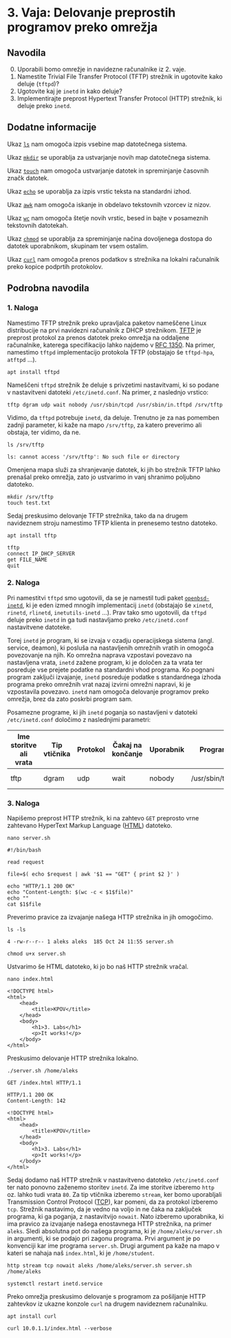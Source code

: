# 3. Vaja: Delovanje preprostih programov preko omrežja

## Navodila

0. Uporabili bomo omrežje in navidezne računalnike iz 2. vaje. 
1. Namestite Trivial File Transfer Protocol (TFTP) strežnik in ugotovite kako deluje (`tftpd`)?
2. Ugotovite kaj je `inetd` in kako deluje?
3. Implementirajte preprost Hypertext Transfer Protocol (HTTP) strežnik, ki deluje preko `inetd`.

## Dodatne informacije

Ukaz [`ls`](https://linux.die.net/man/1/ls) nam omogoča izpis vsebine map datotečnega sistema.

Ukaz [`mkdir`](https://linux.die.net/man/1/mkdir) se uporablja za ustvarjanje novih map datotečnega sistema.

Ukaz [`touch`](https://linux.die.net/man/1/touch) nam omogoča ustvarjanje datotek in spreminjanje časovnih značk datotek.

Ukaz [`echo`](https://linux.die.net/man/1/echo) se uporablja za izpis vrstic teksta na standardni izhod.

Ukaz [`awk`](https://linux.die.net/man/1/awk) nam omogoča iskanje in obdelavo tekstovnih vzorcev iz nizov.

Ukaz [`wc`](https://linux.die.net/man/1/wc) nam omogoča štetje novih vrstic, besed in bajte v posameznih tekstovnih datotekah.

Ukaz [`chmod`](https://linux.die.net/man/1/chmod) se uporablja za spreminjanje načina dovoljenega dostopa do datotek uporabnikom, skupinam ter vsem ostalim.

Ukaz [`curl`](https://linux.die.net/man/1/curl) nam omogoča prenos podatkov s strežnika na lokalni računalnik preko kopice podprtih protokolov.

## Podrobna navodila

### 1. Naloga

Namestimo TFTP strežnik preko upravljalca paketov nameščene Linux distribucije na prvi navidezni računalnik z DHCP strežnikom. [TFTP](https://en.wikipedia.org/wiki/Trivial_File_Transfer_Protocol) je preprost protokol za prenos datotek preko omrežja na oddaljene računalnike, katerega specifikacijo lahko najdemo v [RFC 1350](https://www.rfc-editor.org/rfc/rfc1350). Na primer, namestimo `tftpd` implementacijo protokola TFTP (obstajajo še `tftpd-hpa`, `atftpd` ...).

    apt install tftpd

Nameščeni `tftpd` strežnik že deluje s privzetimi nastavitvami, ki so podane v nastavitveni datoteki `/etc/inetd.conf`. Na primer, z naslednjo vrstico:

    tftp dgram udp wait nobody /usr/sbin/tcpd /usr/sbin/in.tftpd /srv/tftp

Vidimo, da `tftpd` potrebuje `inetd`, da deluje. Trenutno je za nas pomemben zadnji parameter, ki kaže na mapo `/srv/tftp`, za katero preverimo ali obstaja, ter vidimo, da ne.

    ls /srv/tftp
    
    ls: cannot access '/srv/tftp': No such file or directory

Omenjena mapa služi za shranjevanje datotek, ki jih bo strežnik TFTP lahko prenašal preko omrežja, zato jo ustvarimo in vanj shranimo poljubno datoteko.

    mkdir /srv/tftp
    touch test.txt

Sedaj preskusimo delovanje TFTP strežnika, tako da na drugem navideznem stroju namestimo TFTP klienta in prenesemo testno datoteko.

    apt install tftp

    tftp
    connect IP_DHCP_SERVER
    get FILE_NAME
    quit

### 2. Naloga

Pri namestitvi `tftpd` smo ugotovili, da se je namestil tudi paket [`openbsd-inetd`](https://man.openbsd.org/inetd), ki je eden izmed mnogih implementacij `inetd` (obstajajo še `xinetd`, `rinetd`, `rlinetd`, `inetutils-inetd` ...).  Prav tako smo ugotovili, da `tftpd` deluje preko `inetd` in ga tudi nastavljamo preko `/etc/inetd.conf` nastavitvene datoteke.

Torej `inetd` je program, ki se izvaja v ozadju operacijskega sistema (angl. service, deamon), ki posluša na nastavljenih omrežnih vratih in omogoča povezovanje na njih. Ko omrežna naprava vzpostavi povezavo na nastavljena vrata, `inetd` zažene program, ki je določen za ta vrata ter posreduje vse prejete podatke na standardni vhod programa. Ko pognani program zaključi izvajanje, `inetd` posreduje podatke s standardnega izhoda programa preko omrežnih vrat nazaj izvirni omrežni napravi, ki je vzpostavila povezavo. `inetd` nam omogoča delovanje programov preko omrežja, brez da zato poskrbi program sam.

Posamezne programe, ki jih `inetd` poganja so nastavljeni v datoteki `/etc/inetd.conf` določimo z naslednjimi parametri:

| Ime storitve ali vrata | Tip vtičnika | Protokol | Čakaj na končanje | Uporabnik | Program        | Argumenti                    |
|------------------------|--------------|----------|-------------------|-----------|----------------|------------------------------|
| tftp                   | dgram        | udp      | wait              | nobody    | /usr/sbin/tcpd | /usr/sbin/in.tftpd /srv/tftp |

### 3. Naloga

Napišemo preprost HTTP strežnik, ki na zahtevo `GET` preprosto vrne zahtevano HyperText Markup Language ([HTML](https://en.wikipedia.org/wiki/HTML)) datoteko.

    nano server.sh

    #!/bin/bash

    read request

    file=$( echo $request | awk '$1 == "GET" { print $2 }' )

    echo "HTTP/1.1 200 OK"
    echo "Content-Length: $(wc -c < $1$file)"
    echo ""
    cat $1$file

Preverimo pravice za izvajanje našega HTTP strežnika in jih omogočimo.

    ls -ls

    4 -rw-r--r-- 1 aleks aleks  185 Oct 24 11:55 server.sh

    chmod u+x server.sh

Ustvarimo še HTML datoteko, ki jo bo naš HTTP strežnik vračal.

    nano index.html

    <!DOCTYPE html>
    <html>
        <head>
            <title>KPOV</title>
        </head>
        <body>
            <h1>3. Labs</h1>
            <p>It works!</p>
        </body>
    </html>

Preskusimo delovanje HTTP strežnika lokalno.

    ./server.sh /home/aleks

    GET /index.html HTTP/1.1

    HTTP/1.1 200 OK
    Content-Length: 142

    <!DOCTYPE html>
    <html>
        <head>
            <title>KPOV</title>
        </head>
        <body>
            <h1>3. Labs</h1>
            <p>It works!</p>
        </body>
    </html>

Sedaj dodamo naš HTTP strežnik v nastavitveno datoteko `/etc/inetd.conf` ter nato ponovno zaženemo storitev `inetd`. Za ime storitve izberemo `http` oz. lahko tudi vrata `80`. Za tip vtičnika izberemo `stream`, ker bomo uporabljali Transmission Control Protocol ([TCP](https://en.wikipedia.org/wiki/Transmission_Control_Protocol)), kar pomeni, da za protokol izberemo `tcp`. Strežnik nastavimo, da je vedno na voljo in ne čaka na zaključek programa, ki ga poganja, z nastavitvijo `nowait`. Nato izberemo uporabnika, ki ima pravico za izvajanje našega enostavnega HTTP strežnika, na primer `aleks`. Sledi absolutna pot do našega programa, ki je `/home/aleks/server.sh` in argumenti, ki se podajo pri zagonu programa. Prvi argument je po konvenciji kar ime programa `server.sh`. Drugi argument pa kaže na mapo v kateri se nahaja naš `index.html`, ki je `/home/student`.

    http stream tcp	nowait aleks /home/aleks/server.sh server.sh /home/aleks

    systemctl restart inetd.service

Preko omrežja preskusimo delovanje s programom za pošiljanje HTTP zahtevkov iz ukazne konzole `curl` na drugem navideznem računalniku.

    apt install curl

    curl 10.0.1.1/index.html --verbose